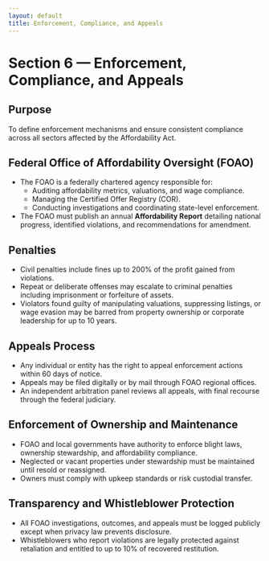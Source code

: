 ```yaml
---
layout: default
title: Enforcement, Compliance, and Appeals
---
```

<!--
SUMMARY:
Creates a clear, enforceable framework for oversight, compliance, and due process under the Affordability Act.
Defines the Federal Office of Affordability Oversight (FOAO), outlines citizen appeal rights, and standardizes penalty structures for violations.
Ensures equitable enforcement across individuals, corporations, and governments.
-->

# Section 6 — Enforcement, Compliance, and Appeals

## Purpose
To define enforcement mechanisms and ensure consistent compliance across all sectors affected by the Affordability Act.

## Federal Office of Affordability Oversight (FOAO)
- The FOAO is a federally chartered agency responsible for:  
  - Auditing affordability metrics, valuations, and wage compliance.  
  - Managing the Certified Offer Registry (COR).  
  - Conducting investigations and coordinating state-level enforcement.
- The FOAO must publish an annual **Affordability Report** detailing national progress, identified violations, and recommendations for amendment.

## Penalties
- Civil penalties include fines up to 200% of the profit gained from violations.  
- Repeat or deliberate offenses may escalate to criminal penalties including imprisonment or forfeiture of assets.  
- Violators found guilty of manipulating valuations, suppressing listings, or wage evasion may be barred from property ownership or corporate leadership for up to 10 years.

## Appeals Process
- Any individual or entity has the right to appeal enforcement actions within 60 days of notice.  
- Appeals may be filed digitally or by mail through FOAO regional offices.  
- An independent arbitration panel reviews all appeals, with final recourse through the federal judiciary.

## Enforcement of Ownership and Maintenance
- FOAO and local governments have authority to enforce blight laws, ownership stewardship, and affordability compliance.  
- Neglected or vacant properties under stewardship must be maintained until resold or reassigned.  
- Owners must comply with upkeep standards or risk custodial transfer.

## Transparency and Whistleblower Protection
- All FOAO investigations, outcomes, and appeals must be logged publicly except when privacy law prevents disclosure.  
- Whistleblowers who report violations are legally protected against retaliation and entitled to up to 10% of recovered restitution.
